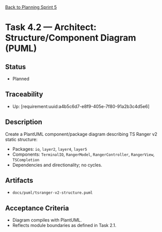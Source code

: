 [Back to Planning Sprint 5](./planning.md)

# Task 4.2 — Architect: Structure/Component Diagram (PUML)

## Status
- Planned

## Traceability
- Up: [requirement:uuid:a4b5c6d7-e8f9-405e-7f80-91a2b3c4d5e6]

## Description
Create a PlantUML component/package diagram describing TS Ranger v2 static structure:
- Packages: `io`, `layer2`, `layer4`, `layer5`
- Components: `TerminalIO`, `RangerModel`, `RangerController`, `RangerView`, `TSCompletion`
- Dependencies and directionality; no cycles.

## Artifacts
- `docs/puml/tsranger-v2-structure.puml`

## Acceptance Criteria
- Diagram compiles with PlantUML.
- Reflects module boundaries as defined in Task 2.1.